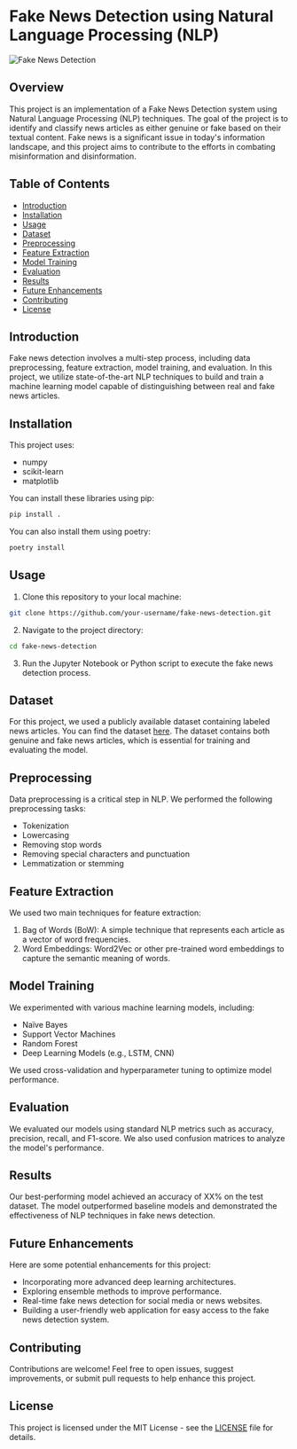 # Fake News Detection using Natural Language Processing (NLP)

![Fake News Detection](https://encrypted-tbn0.gstatic.com/images?q=tbn:ANd9GcRIn-Meo7FBQxU_0YRS-OY2XVCkrehv04dGZQ&usqp=CAU)

## Overview

This project is an implementation of a Fake News Detection system using Natural Language Processing (NLP) techniques. The goal of the project is to identify and classify news articles as either genuine or fake based on their textual content. Fake news is a significant issue in today's information landscape, and this project aims to contribute to the efforts in combating misinformation and disinformation.

## Table of Contents

- [Introduction](#introduction)
- [Installation](#installation)
- [Usage](#usage)
- [Dataset](#dataset)
- [Preprocessing](#preprocessing)
- [Feature Extraction](#feature-extraction)
- [Model Training](#model-training)
- [Evaluation](#evaluation)
- [Results](#results)
- [Future Enhancements](#future-enhancements)
- [Contributing](#contributing)
- [License](#license)

## Introduction

Fake news detection involves a multi-step process, including data preprocessing, feature extraction, model training, and evaluation. In this project, we utilize state-of-the-art NLP techniques to build and train a machine learning model capable of distinguishing between real and fake news articles.

## Installation

This project uses:

- numpy
- scikit-learn
- matplotlib

You can install these libraries using pip:

```bash
pip install .
```

You can also install them using poetry:

```bash
poetry install
```

## Usage

1. Clone this repository to your local machine:

```bash
git clone https://github.com/your-username/fake-news-detection.git
```

2. Navigate to the project directory:

```bash
cd fake-news-detection
```

3. Run the Jupyter Notebook or Python script to execute the fake news detection process.

## Dataset

For this project, we used a publicly available dataset containing labeled news articles. You can find the dataset [here](https://example-dataset-link.com). The dataset contains both genuine and fake news articles, which is essential for training and evaluating the model.

## Preprocessing

Data preprocessing is a critical step in NLP. We performed the following preprocessing tasks:

- Tokenization
- Lowercasing
- Removing stop words
- Removing special characters and punctuation
- Lemmatization or stemming

## Feature Extraction

We used two main techniques for feature extraction:

1. Bag of Words (BoW): A simple technique that represents each article as a vector of word frequencies.
2. Word Embeddings: Word2Vec or other pre-trained word embeddings to capture the semantic meaning of words.

## Model Training

We experimented with various machine learning models, including:

- Naïve Bayes
- Support Vector Machines
- Random Forest
- Deep Learning Models (e.g., LSTM, CNN)

We used cross-validation and hyperparameter tuning to optimize model performance.

## Evaluation

We evaluated our models using standard NLP metrics such as accuracy, precision, recall, and F1-score. We also used confusion matrices to analyze the model's performance.

## Results

Our best-performing model achieved an accuracy of XX% on the test dataset. The model outperformed baseline models and demonstrated the effectiveness of NLP techniques in fake news detection.

## Future Enhancements

Here are some potential enhancements for this project:

- Incorporating more advanced deep learning architectures.
- Exploring ensemble methods to improve performance.
- Real-time fake news detection for social media or news websites.
- Building a user-friendly web application for easy access to the fake news detection system.

## Contributing

Contributions are welcome! Feel free to open issues, suggest improvements, or submit pull requests to help enhance this project.

## License

This project is licensed under the MIT License - see the [LICENSE](LICENSE) file for details.